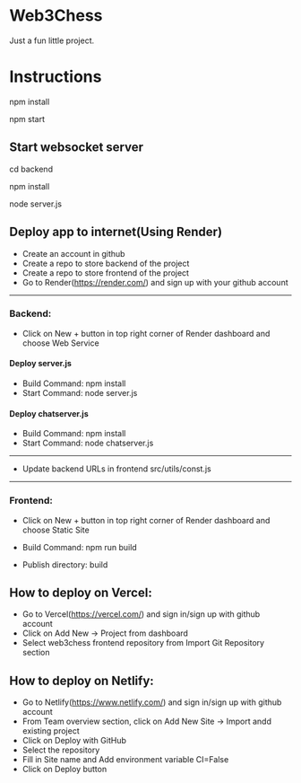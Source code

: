 # Web3Chess
Just a fun little project.

# Instructions

npm install

npm start

## Start websocket server

cd backend

npm install

node server.js

## Deploy app to internet(Using Render)
* Create an account in github
* Create a repo to store backend of the project
* Create a repo to store frontend of the project
* Go to Render(https://render.com/) and sign up with your github account

--------------------------------------------------
### Backend:
* Click on New + button in top right corner of Render dashboard and choose Web Service

#### Deploy server.js
* Build Command: npm install
* Start Command: node server.js

#### Deploy chatserver.js
* Build Command: npm install
* Start Command: node chatserver.js

---------------------------------------------------
* Update backend URLs in frontend src/utils/const.js
---------------------------------------------------

### Frontend:
* Click on New + button in top right corner of Render dashboard and choose Static Site

* Build Command: npm run build
* Publish directory: build


## How to deploy on Vercel:
* Go to Vercel(https://vercel.com/) and sign in/sign up with github account
* Click on Add New -> Project from dashboard
* Select web3chess frontend repository from Import Git Repository section

## How to deploy on Netlify:
* Go to Netlify(https://www.netlify.com/) and sign in/sign up with github account
* From Team overview section, click on Add New Site -> Import andd existing project
* Click on Deploy with GitHub
* Select the repository
* Fill in Site name and Add environment variable CI=False
* Click on Deploy button